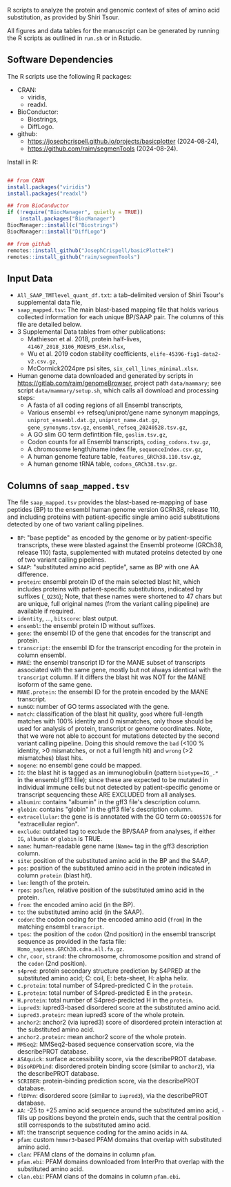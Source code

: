 
R scripts to analyze the protein and genomic context of sites of amino
acid substitution, as provided by Shiri Tsour.

All figures and data tables for the manuscript can be generated by
running the R scripts as outlined in `run.sh` or in Rstudio.


## Software Dependencies

The R scripts use the following R packages:

* CRAN:
    - viridis,
	- readxl.
* BioConductor:
    - Biostrings,
	- DiffLogo.
* github:
    - https://josephcrispell.github.io/projects/basicplotter (2024-08-24),
	- https://github.com/raim/segmenTools (2024-08-24).


Install in R:

``` r

## from CRAN
install.packages("viridis")
install.packages("readxl")

## from BioConductor
if (!require("BiocManager", quietly = TRUE))
    install.packages("BiocManager")
BiocManager::install(c("Biostrings")
BiocManager::install("DiffLogo")

## from github
remotes::install_github("JosephCrispell/basicPlotteR")
remotes::install_github("raim/segmenTools")
```


## Input Data

* `All_SAAP_TMTlevel_quant_df.txt`: a tab-delimited version of Shiri Tsour's supplemental data file,
* `saap_mapped.tsv`: The main blast-based mapping file that holds
   various collected information for each unique BP/SAAP pair. The
   columns of this file are detailed below.
* 3 Supplemental Data tables from other publications: 
    - Mathieson et al. 2018, protein half-lives, `41467_2018_3106_MOESM5_ESM.xlsx`,
	- Wu et al. 2019 codon stability coefficients, `elife-45396-fig1-data2-v2.csv.gz`, 
	- McCormick2024pre psi sites, `six_cell_lines_minimal.xlsx`.
* Human genome data downloaded and generated by scripts in
  https://gitlab.com/raim/genomeBrowser, project path `data/mammary`;
  see script `data/mammary/setup.sh`, which calls all download and processing steps:
    - A fasta of all coding regions of all Ensembl transcripts, 
	- Various ensembl <-> refseq/uniprot/gene name synonym mappings, `uniprot_ensembl.dat.gz`,
	`uniprot_name.dat.gz`, `gene_synonyms.tsv.gz`, `ensembl_refseq_20240528.tsv.gz`,
	- A GO slim  GO term defintition file, `goslim.tsv.gz`,
	- Codon counts for all Ensembl transcripts, `coding_codons.tsv.gz`,
	- A chromosome length/name index file, `sequenceIndex.csv.gz`,
	- A human genome feature table, `features_GRCh38.110.tsv.gz`,
	- A human genome tRNA table, `codons_GRCh38.tsv.gz`.


## Columns of `saap_mapped.tsv`

The file `saap_mapped.tsv` provides the blast-based re-mapping of base
peptides (BP) to the ensembl human genome version GCRh38, release 110,
and including proteins with patient-specific single amino acid
substitutions detected by one of two variant calling pipelines.

* `BP`: "base peptide" as encoded by the genome or by patient-specific
  transcripts, these were blasted against the Ensembl proteome (GRCh38, release
  110) fasta, supplemented with mutated proteins detected by one of two
  variant calling pipelines.
* `SAAP`: "substituted amino acid peptide", same as BP with one AA difference.
* `protein`: ensembl protein ID of the main selected blast hit, which includes
  proteins with patient-specific substitutions, indicated by suffixes (`_Q23G`);
  Note, that these names were shortened to 47 chars but are unique, full original
  names (from the variant calling pipeline) are available if required.
* `identity`, ..., `bitscore`: blast output.
* `ensembl`: the ensembl protein ID without suffixes.
* `gene`: the ensembl ID of the gene that encodes for the transcript and protein.
* `transcript`: the ensembl ID for the transcript encoding for
  the protein in column ensembl.
* `MANE`: the ensembl transcript ID for the MANE subset of transcripts
  associated with the same gene, mostly but not always identical with
  the `transcript` column. If it differs the blast hit was NOT for the
  MANE isoform of the same gene.
* `MANE.protein`: the ensembl ID for the protein encoded by the MANE transcript.
* `numGO`: number of GO terms associated with the gene.
* `match`: classification of the blast hit quality, `good` where
  full-length matches with 100% identity and 0 mismatches, only those
  should be used for analysis of protein, transcript or genome
  coordinates. Note, that we were not able to account for mutations
  detected by the second variant calling pipeline. Doing this should
  remove the `bad` (<100 % identity, >0 mismatches, or not a full
  length hit) and `wrong` (>2 mismatches) blast hits.
* `nogene`: no ensembl gene could be mapped.
* `IG`: the blast hit is tagged as an immunoglobulin (pattern
   `biotype=IG_.*` in the ensembl gff3 file); since these are expected
   to be mutated in individual immune cells but not detected by
   patient-specific genome or transcript sequencing these ARE EXCLUDED
   from all analyses.
* `albumin`: contains "albumin" in the gff3 file's description column.
* `globin`:  contains "globin" in the gff3 file's description column.
* `extracellular`: the gene is is annotated with the GO term
   `GO:0005576` for "extracellular region".
* `exclude`: outdated tag to exclude the BP/SAAP from analyses, if
  either `IG`, `albumin` or `globin` is TRUE.
* `name`: human-readable gene name (`Name=` tag in the gff3 description column.
* `site`: position of the substituted amino acid in the BP and the SAAP,
* `pos`: position of the substituted amino acid in the protein
  indicated in column `protein` (blast hit).
* `len`: length of the protein.
* `rpos`: `pos`/`len`, relative position of the substituted amino acid
  in the protein.
* `from`: the encoded amino acid (in the BP).
* `to`: the substituted amino acid (in the SAAP).
* `codon`: the codon coding for the encoded amino acid (`from`) in 
   the matching ensembl `transcript`.
* `tpos`: the position of the `codon` (2nd position) in the ensembl
  transcript sequence as provided in the fasta file:
  `Homo_sapiens.GRCh38.cdna.all.fa.gz`.
* `chr`, `coor`, `strand`: the chromosome, chromosome position and
  strand of the `codon` (2nd position).
* `s4pred`: protein secondary structure prediction by S4PRED at the
  substituted amino acid; C: coil, E: beta-sheet, H: alpha helix.
* `C.protein`: total number of S4pred-predicted C in the `protein`.
* `E.protein`: total number of S4pred-predicted E in the `protein`.
* `H.protein`: total number of S4pred-predicted H in the `protein`.
* `iupred3`: iupred3-based disordered score at the substituted amino acid.
* `iupred3.protein`: mean iupred3 score of the whole protein.
* `anchor2`: anchor2 (via iupred3) score of disordered protein
  interaction at the substituted amino acid.
* `anchor2.protein`: mean anchor2 score of the whole protein.
* `MMSeq2`: MMSeq2-based sequence conservation score, via the
  describePROT database.
* `ASAquick`: surface accessibility score, via the describePROT database.
* `DisoRDPbind`: disordered protein binding score (similar to
  `anchor2`), via the describePROT database.
* `SCRIBER`:  protein-binding prediction score, via the describePROT database.
* `flDPnn`: disordered score (similar to `iupred3`), via the
  describePROT database.
* `AA`: -25 to +25 amino acid sequence around the substituted amino
  acid, `-` fills up positions beyond the protein ends, such that the
  central position still corresponds to the substituted amino acid.
* `NT`: the transcript sequence coding for the amino acids in `AA`.
* `pfam`: custom `hmmer3`-based PFAM domains that overlap with
  substituted amino acid.
* `clan`: PFAM clans of the domains in column `pfam`.
* `pfam.ebi`: PFAM domains downloaded from InterPro that overlap with
  the substituted amino acid.
* `clan.ebi`: PFAM clans of the domains in column `pfam.ebi`.
